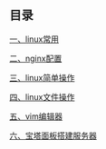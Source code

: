 ## 目录[一、linux常用](linux常用.md)[二、nginx配置](nginx配置.md)[三、linux简单操作](server-01%20linux简单操作.md)[四、linux文件操作](server-02%20linux文件操作.md)[五、vim编辑器](server-03%20vim编辑器.md)[六、宝塔面板搭建服务器](宝塔面板搭建服务器.md)<Vssue title="Server" />